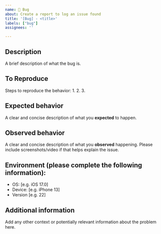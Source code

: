 ```yaml
---
name: 🐞 Bug
about: Create a report to log an issue found
title: '[Bug] - <title>'
labels: ["bug"]
assignees: ''

---
```


## Description

A brief description of what the bug is.

## To Reproduce

Steps to reproduce the behavior:
1. 
2. 
3. 

## Expected behavior

A clear and concise description of what you **expected** to happen.

## Observed behavior

A clear and concise description of what you **observed** happening. Please include screenshots/video if that helps explain the issue.

## Environment (please complete the following information):

 - OS: [e.g. iOS 17.0]
 - Device: [e.g. iPhone 13]
 - Version [e.g. 22]

## Additional information

Add any other context or potentially relevant information about the problem here.
